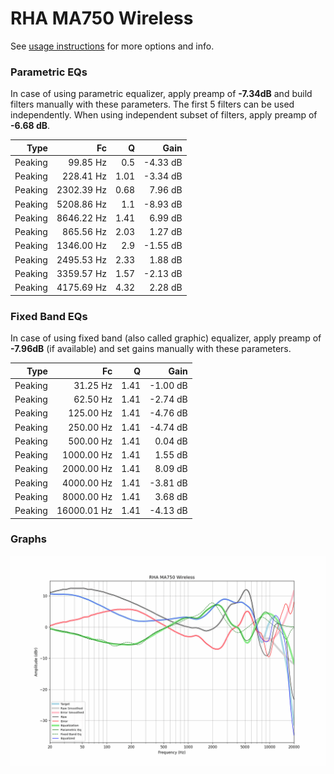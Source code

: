 # RHA MA750 Wireless
See [usage instructions](https://github.com/jaakkopasanen/AutoEq#usage) for more options and info.

### Parametric EQs
In case of using parametric equalizer, apply preamp of **-7.34dB** and build filters manually
with these parameters. The first 5 filters can be used independently.
When using independent subset of filters, apply preamp of **-6.68 dB**.

| Type    | Fc         |    Q | Gain     |
|--------:|-----------:|-----:|---------:|
| Peaking | 99.85 Hz   | 0.5  | -4.33 dB |
| Peaking | 228.41 Hz  | 1.01 | -3.34 dB |
| Peaking | 2302.39 Hz | 0.68 | 7.96 dB  |
| Peaking | 5208.86 Hz | 1.1  | -8.93 dB |
| Peaking | 8646.22 Hz | 1.41 | 6.99 dB  |
| Peaking | 865.56 Hz  | 2.03 | 1.27 dB  |
| Peaking | 1346.00 Hz | 2.9  | -1.55 dB |
| Peaking | 2495.53 Hz | 2.33 | 1.88 dB  |
| Peaking | 3359.57 Hz | 1.57 | -2.13 dB |
| Peaking | 4175.69 Hz | 4.32 | 2.28 dB  |

### Fixed Band EQs
In case of using fixed band (also called graphic) equalizer, apply preamp of **-7.96dB**
(if available) and set gains manually with these parameters.

| Type    | Fc          |    Q | Gain     |
|--------:|------------:|-----:|---------:|
| Peaking | 31.25 Hz    | 1.41 | -1.00 dB |
| Peaking | 62.50 Hz    | 1.41 | -2.74 dB |
| Peaking | 125.00 Hz   | 1.41 | -4.76 dB |
| Peaking | 250.00 Hz   | 1.41 | -4.74 dB |
| Peaking | 500.00 Hz   | 1.41 | 0.04 dB  |
| Peaking | 1000.00 Hz  | 1.41 | 1.55 dB  |
| Peaking | 2000.00 Hz  | 1.41 | 8.09 dB  |
| Peaking | 4000.00 Hz  | 1.41 | -3.81 dB |
| Peaking | 8000.00 Hz  | 1.41 | 3.68 dB  |
| Peaking | 16000.01 Hz | 1.41 | -4.13 dB |

### Graphs
![](./RHA%20MA750%20Wireless.png)